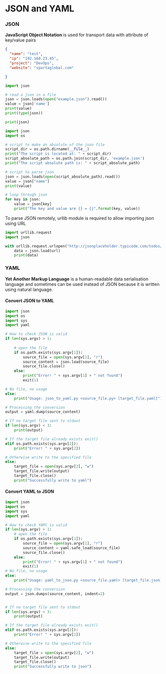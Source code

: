 # JSON and YAML

### JSON
**JavaScript Object Notation** is used for transport data with attribute of key/value pairs
```json
{
  "name": "test",
  "ip": "192.168.23.45",
  "project": "DevOps",
  "website": "spartaglobal.com"

}
```
```python
import json

# read a json in a file
json = json.loads(open("example.json").read())
value = json['name']
print(value)
print(type(json))

print(json)
```
```python
import json
import os

# script to make an absolute of the json file
script_dir = os.path.dirname(__file__)
print("The script is located at: " + script_dir)
script_absolute_path = os.path.join(script_dir, 'example.json')
print("The script absolute path is: " + script_absolute_path)

# script to parse json
json = json.loads(open(script_absolute_path).read())
value = json["name"]
print(value)

# loop through json
for key in json:
    value = json[key]
    print("The key and value are {} = {}".format(key, value))
```
To parse JSON remotely, urllib module is required to allow importing json using URL 
```python
import urllib.request
import json

with urllib.request.urlopen("http://jsonplaceholder.typicode.com/todos/1") as url:
    data = json.load(url)
    print(data)
```
### YAML
**Yet Another Markup Language** is a human-readable data serialisation language and sometimes can be used instead of JSON because it is written using natural language.

#### Convert JSON to YAML
```python
import json
import os
import sys
import yaml

# How to check JSON is valid
if len(sys.argv) > 1:
    
    # open the file
    if os.path.exists(sys.argv[1]):
        source_file = open(sys.argv[1], "r")
        source_content = json.load(source_file)
        source_file.close()
    else:
        print("Error! " + sys.argv[1] + " not found")
        exit(1)

# No file, no usage
else:
    print("Usage: json_to_yaml.py <source_file.py> [target_file.yaml]")

# Processing the conversion
output = yaml.dump(source_content)

# If no target file sent to stdout
if len(sys.argv) < 3:
    print(output)

# If the target file already exists exit()
elif os.path.exists(sys.argv[2]):
    print("Error! " + sys.argv[2])

# Otherwise write to the specified file
else:
    target_file = open(sys.argv[2], "w")
    target_file.write(output)
    target_file.close()
    print("Successfully write to yaml")
```
#### Convert YAML to JSON
```python
import json
import os
import sys
import yaml

# How to check YAMl is valid
if len(sys.argv) > 1:
    # open the file
    if os.path.exists(sys.argv[1]):
        source_file = open(sys.argv[1], "r")
        source_content = yaml.safe_load(source_file)
        source_file.close()
    else:
        print("Error! " + sys.argv[1] + " not found")
        exit(1)
# No file, no usage
else:
    print("Usage: yaml_to_json.py <source_file.yaml> [target_file.json]")

# Processing the conversion
output = json.dumps(source_content, indent=2)


# If no target file sent to stdout
if len(sys.argv) < 3:
    print(output)

# If the target file already exists exit()
elif os.path.exists(sys.argv[2]):
    print("Error! " + sys.argv[2])

# Otherwise write to the specified file
else:
    target_file = open(sys.argv[2], "w")
    target_file.write(output)
    target_file.close()
    print("Successfully write to json")
```
